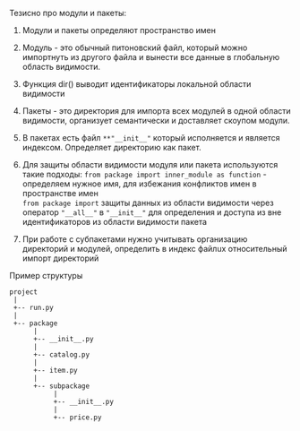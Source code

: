Тезисно про модули и пакеты:
1. Модули и пакеты определяют пространство имен
2. Модуль - это обычный питоновский файл, который можно импортнуть из другого файла и вынести все данные в глобальную область видимости.
3. Функция dir() выводит идентификаторы локальной области видимости 
4. Пакеты - это директория для импорта всех модулей в одной области видимости, организует семантически и доставляет скоупом модули.
5. В пакетах есть файл ```**"__init__"``` который исполняется и является индексом. Определяет директорию как пакет.
6. Для защиты области видимости модуля или пакета используются такие подходы:
  ```from package import inner_module as function``` - определяем нужное имя, для избежания конфликтов имен в пространстве имен  
  ```from package import``` защиты данных из области видимости через оператор ```"__all__"``` в ```"__init__"``` для определения и доступа из вне идентификаторов из области видимости пакета
  
7. При работе с субпакетами нужно учитывать организацию директорий и модулей, определить в индекс файлuх относительный импорт директорий

Пример структуры 
```
project
 |
 +-- run.py
 |
 +-- package
      |
      +-- __init__.py
      |
      +-- catalog.py
      |
      +-- item.py
      |
      +-- subpackage
           |
           +-- __init__.py
           |
           +-- price.py
```

